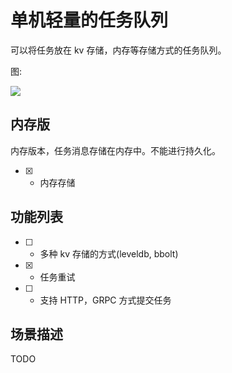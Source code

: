 # 单机轻量的任务队列

可以将任务放在 kv 存储，内存等存储方式的任务队列。

图:

![](./litetq.excalidraw)

## 内存版

内存版本，任务消息存储在内存中。不能进行持久化。

* [x] - 内存存储

## 功能列表

* [ ] - 多种 kv 存储的方式(leveldb, bbolt)
* [x] - 任务重试
* [ ] - 支持 HTTP，GRPC 方式提交任务

## 场景描述

TODO
